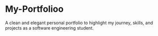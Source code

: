 # My-Portfolioo
A clean and elegant personal portfolio to highlight my journey, skills, and projects as a software engineering student.
